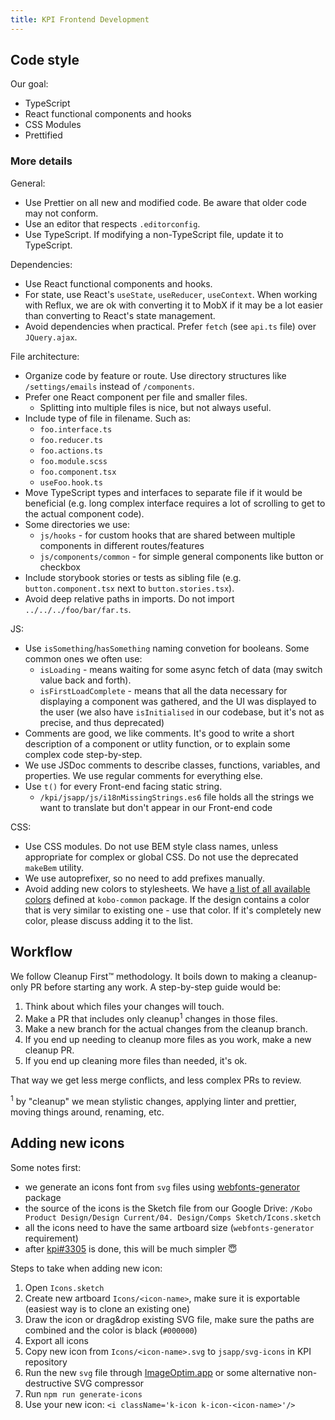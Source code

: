 ```yaml
---
title: KPI Frontend Development
---
```


## Code style

Our goal:
- TypeScript
- React functional components and hooks
- CSS Modules
- Prettified

### More details

General:
- Use Prettier on all new and modified code. Be aware that older code may not conform.
- Use an editor that respects `.editorconfig`.
- Use TypeScript. If modifying a non-TypeScript file, update it to TypeScript.

Dependencies:
- Use React functional components and hooks.
- For state, use React's `useState`, `useReducer`, `useContext`. When working with Reflux, we are ok with converting it to MobX if it may be a lot easier than converting to React's state management.
- Avoid dependencies when practical. Prefer `fetch` (see `api.ts` file) over `JQuery.ajax`.

File architecture:
- Organize code by feature or route. Use directory structures like `/settings/emails` instead of `/components`.
- Prefer one React component per file and smaller files.
  - Splitting into multiple files is nice, but not always useful.
- Include type of file in filename. Such as:
  - `foo.interface.ts`
  - `foo.reducer.ts`
  - `foo.actions.ts`
  - `foo.module.scss`
  - `foo.component.tsx`
  - `useFoo.hook.ts`
- Move TypeScript types and interfaces to separate file if it would be beneficial (e.g. long complex interface requires a lot of scrolling to get to the actual component code).
- Some directories we use:
  - `js/hooks` - for custom hooks that are shared between multiple components in different routes/features
  - `js/components/common` - for simple general components like button or checkbox
- Include storybook stories or tests as sibling file (e.g. `button.component.tsx` next to `button.stories.tsx`).
- Avoid deep relative paths in imports. Do not import `../../../foo/bar/far.ts`.

JS:
- Use `isSomething`/`hasSomething` naming convetion for booleans. Some common ones we often use:
  - `isLoading` - means waiting for some async fetch of data (may switch value back and forth).
  - `isFirstLoadComplete` - means that all the data necessary for displaying a component was gathered, and the UI was displayed to the user (we also have `isInitialised` in our codebase, but it's not as precise, and thus deprecated)
- Comments are good, we like comments. It's good to write a short description of a component or utlity function, or to explain some complex code step-by-step.
- We use JSDoc comments to describe classes, functions, variables, and properties. We use regular comments for everything else.
- Use `t()` for every Front-end facing static string.
  - `/kpi/jsapp/js/i18nMissingStrings.es6` file holds all the strings we want to translate but don't appear in our Front-end code

CSS:
- Use CSS modules. Do not use BEM style class names, unless appropriate for complex or global CSS. Do not use the deprecated `makeBem` utility.
- We use autoprefixer, so no need to add prefixes manually.
- Avoid adding new colors to stylesheets. We have [a list of all available colors](https://github.com/kobotoolbox/kobo-common/blob/main/src/styles/colors.scss) defined at `kobo-common` package. If the design contains a color that is very similar to existing one - use that color. If it's completely new color, please discuss adding it to the list.


## Workflow

We follow Cleanup First™ methodology. It boils down to making a cleanup-only PR before starting any work. A step-by-step guide would be:

1. Think about which files your changes will touch.
2. Make a PR that includes only cleanup<sup>1</sup> changes in those files.
3. Make a new branch for the actual changes from the cleanup branch.
4. If you end up needing to cleanup more files as you work, make a new cleanup PR.
5. If you end up cleaning more files than needed, it's ok.

That way we get less merge conflicts, and less complex PRs to review.

<sup>1</sup> by "cleanup" we mean stylistic changes, applying linter and prettier, moving things around, renaming, etc.

## Adding new icons

Some notes first:

- we generate an icons font from `svg` files using [webfonts-generator](https://www.npmjs.com/package/webfonts-generator) package
- the source of the icons is the Sketch file from our Google Drive: `/Kobo Product Design/Design Current/04. Design/Comps Sketch/Icons.sketch`
- all the icons need to have the same artboard size (`webfonts-generator` requirement)
- after [kpi#3305](https://github.com/kobotoolbox/kpi/issues/3305) is done, this will be much simpler 😇

Steps to take when adding new icon:

1. Open `Icons.sketch`
2. Create new artboard `Icons/<icon-name>`, make sure it is exportable (easiest way is to clone an existing one)
3. Draw the icon or drag&drop existing SVG file, make sure the paths are combined and the color is black (`#000000`)
4. Export all icons
5. Copy new icon from `Icons/<icon-name>.svg` to `jsapp/svg-icons` in KPI repository
6. Run the new `svg` file through [ImageOptim.app](https://imageoptim.com) or some alternative non-destructive SVG compressor
7. Run `npm run generate-icons`
8. Use your new icon: `<i className='k-icon k-icon-<icon-name>'/>`
